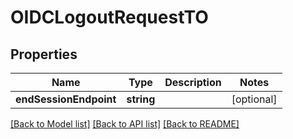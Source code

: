 # OIDCLogoutRequestTO

## Properties
Name | Type | Description | Notes
------------ | ------------- | ------------- | -------------
**endSessionEndpoint** | **string** |  | [optional] 

[[Back to Model list]](../README.md#documentation-for-models) [[Back to API list]](../README.md#documentation-for-api-endpoints) [[Back to README]](../README.md)



